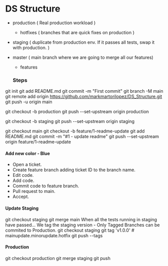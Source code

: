 # DS Structure

- production ( Real production workload )
    - hotfixes ( branches that are quick fixes on production )

- staging ( duplicate from production env. If it passes all tests, swap it with production. )
- master ( main branch where we are going to merge all our features)
    - features


    ### Steps
git init
git add README.md
git commit -m "First commit"
git branch -M main
git remote add origin https://github.com/markmartorilopez/DS_Structure.git
git push -u origin main

git checkout -b production
git push --set-upstream origin production

git checkout -b staging
git push --set-upstream origin staging

git checkout main
git checkout -b feature/1-readme-update
git add README.md
git commit -m "#1 - update readme"
git push --set-upstream origin feature/1-readme-update


#### Add new color - Blue
- Open a ticket.
- Create feature branch adding ticket ID to the branch name.
- Edit code.
- Add code.
- Commit code to feature branch.
- Pull request to main.
- Accept.

#### Update Staging
git checkout staging
git merge main
When all the tests running in staging have passed...
We tag the staging version - Only Tagged Branches can be commited to Production.
git checkout staging
git tag 'v1.0.0' # mainupdate.minorupdate.hotfix
git push --tags

#### Production
git checkout production
git merge staging
git push